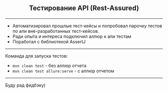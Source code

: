 ## <p align="center"> Тестирование API (Rest-Assured)</p>
___
- Автоматизировал прошлые тест-кейсы и попробовал парочку тестов по апи вне-разработанных тест-кейсов.
- Ради опыта и интереса подключил аллюр к апи тестам
- Поработал с библиотекой AssertJ
___
Команда для запуска тестов:
- `mvn clean test` - без аллюр отчета
- `mvn clean test allure:serve` - с аллюр отчетом
___

Буду рад фидбэку)
